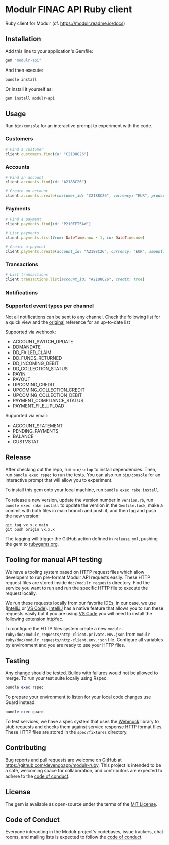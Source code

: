 # Modulr FINAC API Ruby client

Ruby client for Modulr (cf. <https://modulr.readme.io/docs>)

## Installation

Add this line to your application's Gemfile:

```ruby
gem "modulr-api"
```

And then execute:

```sh
bundle install
```

Or install it yourself as:

```sh
gem install modulr-api
```

## Usage

Run `bin/console` for an interactive prompt to experiment with the code.

### Customers

```rb
# Find a customer
client.customers.find(id: "C2188C26")
```

### Accounts

```rb
# Find an account
client.accounts.find(id: "A2188C26")

# Create an account
client.accounts.create(customer_id: "C2188C26", currency: "EUR", product_code: "YOUR_PRODUCT_CODE", external_reference: "My new account")
```

### Payments

```rb
# Find a payment
client.payments.find(id: "P210FFT5AW")

# List payments
client.payments.list(from: DateTime.now - 1, to: DateTime.now)

# Create a payment
client.payments.create(account_id: "A2188C26", currency: "EUR", amount: 0.01, destination: { type: "IBAN", iban: "ES8601280011390100072676", name: "Aitor García Rey" }, reference: "The reference")
```

### Transactions

```rb
# List transactions
client.transactions.list(account_id: "A2188C26", credit: true)
```

### Notifications

### Supported event types per channel

Not all notifications can be sent to any channel. Check the following list for a quick view and the [original](https://modulr.readme.io/docs/notifications-1) reference for an up-to-date list

Supported via webhook:

- ACCOUNT_SWITCH_UPDATE
- DDMANDATE
- DD_FAILED_CLAIM
- DD_FUNDS_RETURNED
- DD_INCOMING_DEBIT
- DD_COLLECTION_STATUS
- PAYIN
- PAYOUT
- UPCOMING_CREDIT
- UPCOMING_COLLECTION_CREDIT
- UPCOMING_COLLECTION_DEBIT
- PAYMENT_COMPLIANCE_STATUS
- PAYMENT_FILE_UPLOAD

Supported via email:

- ACCOUNT_STATEMENT
- PENDING_PAYMENTS
- BALANCE
- CUSTVSTAT

## Release

After checking out the repo, run `bin/setup` to install dependencies. Then, run `bundle exec rspec` to run the tests. You can also run `bin/console` for an interactive prompt that will allow you to experiment.

To install this gem onto your local machine, run `bundle exec rake install`.

To release a new version, update the version number in `version.rb`, run `bundle exec rake install` to update the version in the `Gemfile.lock`, make a commit with both files in main branch and push it, and then tag and push the new version:

```git
git tag vx.x.x main
git push origin vx.x.x
```

The tagging will trigger the GitHub action defined in `release.yml`, pushing the gem to [rubygems.org](https://rubygems.org).

## Tooling for manual API testing

We have a tooling system based on HTTP request files which allow developers to run pre-format Modulr API requests easily. These HTTP request files are stored inside `doc/modulr_requests` directory. Find the service you want to run and run the specific HTTP file to execute the request locally.

We run these requests locally from our favorite IDEs, in our case, we use ([IntelliJ](https://www.jetbrains.com/es-es/idea/) or [VS Code](https://code.visualstudio.com/)). [IntelliJ](https://www.jetbrains.com/es-es/idea/) has a native feature that allows you to run these requests easily but if you are using [VS Code](https://code.visualstudio.com/) you will need to install the following extension [httpYac](https://marketplace.visualstudio.com/items?itemName=anweber.vscode-httpyac).

To configure the HTTP files system create a new `modulr-ruby/doc/modulr_requests/http-client.private.env.json` from `modulr-ruby/doc/modulr_requests/http-client.env.json` file.
Configure all variables by environment and you are ready to use your HTTP files.

## Testing

Any change should be tested. Builds with failures would not be allowed to merge.
To run your test suite locally using Rspec:

```rb
bundle exec rspec
```

To prepare your environment to listen for your local code changes use Guard instead:

```rb
bundle exec guard
```

To test services, we have a spec system that uses the [Webmock](https://github.com/bblimke/webmock) library to stub requests and checks them against service response HTTP format files.
These HTTP files are stored in the `spec/fixtures` directory.

## Contributing

Bug reports and pull requests are welcome on GitHub at <https://github.com/devengoapp/modulr-ruby>. This project is intended to be a safe, welcoming space for collaboration, and contributors are expected to adhere to the [code of conduct](https://github.com/devengoapp/modulr-ruby/blob/main/CODE_OF_CONDUCT.md).

## License

The gem is available as open-source under the terms of the [MIT License](https://opensource.org/licenses/MIT).

## Code of Conduct

Everyone interacting in the Modulr project's codebases, issue trackers, chat rooms, and mailing lists is expected to follow the [code of conduct](https://github.com/devengoapp/modulr-ruby/blob/main/CODE_OF_CONDUCT.md).
